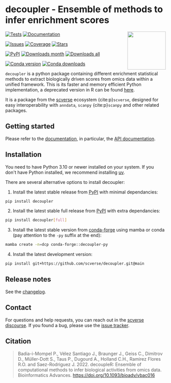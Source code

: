 # decoupler - Ensemble of methods to infer enrichment scores
<img src="https://github.com/saezlab/decoupleR/blob/master/inst/figures/logo.svg?raw=1" align="right" width="120" class="no-scaled-link" />


[![Tests][badge-tests]][tests]
[![Documentation][badge-docs]][documentation]

[![Issues][badge-issues]][issue tracker]
[![Coverage][badge-coverage]][codecoverage]
[![Stars][badge-stars]](https://github.com/scverse/anndata/stargazers)

[![PyPI][badge-pypi]][pypi]
[![Downloads month][badge-mdown]][down]
[![Downloads all][badge-adown]][down]

[![Conda version][badge-condav]][conda]
[![Conda downloads][badge-condad]][conda]

[badge-tests]: https://img.shields.io/github/actions/workflow/status/scverse/decoupler/test.yaml?branch=main
[badge-docs]: https://img.shields.io/readthedocs/decoupler
[badge-condav]: https://img.shields.io/conda/vn/conda-forge/decoupler-py.svg
[badge-condad]: https://img.shields.io/conda/dn/conda-forge/decoupler-py.svg
[badge-issues]: https://img.shields.io/github/issues/scverse/decoupler
[badge-coverage]: https://codecov.io/gh/scverse/decoupler/branch/main/graph/badge.svg
[badge-pypi]: https://img.shields.io/pypi/v/decoupler.svg
[badge-mdown]: https://static.pepy.tech/badge/decoupler/month
[badge-adown]: https://static.pepy.tech/badge/decoupler
[badge-stars]: https://img.shields.io/github/stars/scverse/decoupler?style=flat&logo=github&color=yellow

`decoupler` is a python package containing different enrichment statistical
methods to extract biologically driven scores
from omics data within a unified framework. This is its faster and memory efficient Python implementation,
a deprecated version in R can be found [here](https://github.com/saezlab/decoupler).

It is a package from the [scverse][] ecosystem {cite:p}`scverse`,
designed for easy interoperability with `anndata`, `scanpy` {cite:p}`scanpy` and other related packages.

## Getting started

Please refer to the [documentation][],
in particular, the [API documentation][].

## Installation

You need to have Python 3.10 or newer installed on your system.
If you don't have Python installed, we recommend installing [uv][].

There are several alternative options to install decoupler:

1. Install the latest stable release from [PyPI][pypi] with minimal dependancies:

```bash
pip install decoupler
```

2. Install the latest stable full release from [PyPI][pypi] with extra dependancies:

```bash
pip install decoupler[full]
```

3. Install the latest stable version from [conda-forge][conda] using mamba or conda (pay attention to the `-py` suffix at the end):

```bash
mamba create -n=dcp conda-forge::decoupler-py
```

4. Install the latest development version:

```bash
pip install git+https://github.com/scverse/decoupler.git@main
```

## Release notes

See the [changelog][].

## Contact

For questions and help requests, you can reach out in the [scverse discourse][].
If you found a bug, please use the [issue tracker][].

## Citation

> Badia-i-Mompel P., Vélez Santiago J., Braunger J., Geiss C., Dimitrov D.,
Müller-Dott S., Taus P., Dugourd A., Holland C.H., Ramirez Flores R.O.
and Saez-Rodriguez J. 2022. decoupleR: Ensemble of computational methods
to infer biological activities from omics data. Bioinformatics Advances.
<https://doi.org/10.1093/bioadv/vbac016>

[uv]: https://github.com/astral-sh/uv
[scverse discourse]: https://discourse.scverse.org/
[scverse]: https://scverse.org/
[issue tracker]: https://github.com/scverse/decoupler/issues
[tests]: https://github.com/scverse/decoupler/actions/workflows/test.yaml
[documentation]: https://decoupler.readthedocs.io
[changelog]: https://decoupler.readthedocs.io/en/latest/changelog.html
[api documentation]: https://decoupler.readthedocs.io/en/latest/api.html
[pypi]: https://pypi.org/project/decoupler
[down]: https://pepy.tech/project/decoupler
[conda]: https://anaconda.org/conda-forge/decoupler-py
[codecoverage]: https://codecov.io/gh/scverse/decoupler
